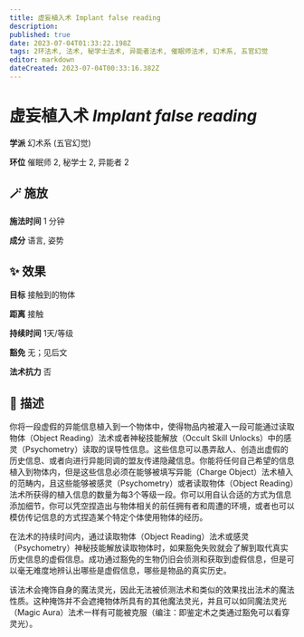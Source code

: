 ```yaml
---
title: 虚妄植入术 Implant false reading
description: 
published: true
date: 2023-07-04T01:33:22.198Z
tags: 2环法术, 法术, 秘学士法术, 异能者法术, 催眠师法术, 幻术系, 五官幻觉
editor: markdown
dateCreated: 2023-07-04T00:33:16.382Z
---
```


# **虚妄植入术** *Implant false reading*

**学派** 幻术系 (五官幻觉) 

**环位** 催眠师 2, 秘学士 2, 异能者 2

## 🪄 施放

**施法时间** 1 分钟

**成分** 语言, 姿势

## ✨ 效果 

**目标** 接触到的物体 

**距离** 接触  

**持续时间** 1天/等级 

**豁免** 无；见后文

**法术抗力** 否

## 📖 描述

你将一段虚假的异能信息植入到一个物体中，使得物品内被灌入一段可能通过读取物体（Object Reading）法术或者神秘技能解放（Occult Skill Unlocks）中的感灵（Psychometry）读取的误导性信息。这些信息可以愚弄敌人、创造出虚假的历史信息、或者向进行异能同调的盟友传递隐藏信息。你能将任何自己希望的信息植入到物体内，但是这些信息必须在能够被填写异能（Charge Object）法术植入的范畴内，且这些能够被感灵（Psychometry）或者读取物体（Object Reading）法术所获得的植入信息的数量为每3个等级一段。你可以用自认合适的方式为信息添加细节，你可以凭空捏造出与物体相关的前任拥有者和周遭的环境，或者也可以模仿传记信息的方式捏造某个特定个体使用物体的经历。

在法术的持续时间内，通过读取物体（Object Reading）法术或感灵（Psychometry）神秘技能解放读取物体时，如果豁免失败就会了解到取代真实历史信息的虚假信息。成功通过豁免的生物仍旧会侦测和获取到虚假信息，但是可以毫无难度地辨认出哪些是虚假信息，哪些是物品的真实历史。

该法术会掩饰自身的魔法灵光，因此无法被侦测法术和类似的效果找出法术的魔法性质。这种掩饰并不会遮掩物体所具有的其他魔法灵光，并且可以如同魔法灵光（Magic Aura）法术一样有可能被克服（编注：即鉴定术之类通过豁免可以看穿灵光）。
    